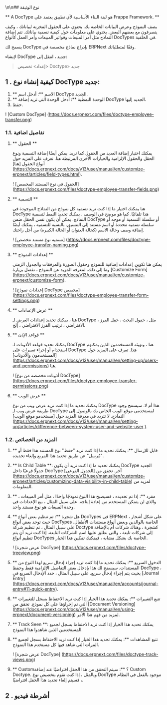 \n\n## نوع الوثيقة

** A DocType هو لبنة البناء الأساسية لأي تطبيق يعتمد على Frappe Framework. **

يصف النموذج وعرض البيانات الخاصة بك. يحتوي على الحقول المخزنة لبياناتك ، وكيف يتصرفون مع بعضهم البعض. يحتوي على معلومات حول كيفية تسمية بياناتك. تتم إضافة النماذج مثل أمر المبيعات وفواتير المبيعات وأمر العمل كأنواع DocTypes في الخلفية.

يسمح لك DocType بإدراج نماذج مخصصة في ERPNext وفقًا لمتطلباتك.

لإنشاء DocType جديد ، انتقل إلى:

> إعداد> تخصيص> Doctype> جديد

## 1 \. كيفية إنشاء نوع DocType جديد:

1. ** الاسم **: أدخل اسم DocType الجديد.
2. ** الوحدة النمطية **: أدخل الوحدة التي تريد إضافة DocType الجديد إليها.
3. حفظ.

! [Custom DocType] (https://docs.erpnext.com/files/doctype-employee-transfer.png)

### 1.1. تفاصيل اضافية

1. ** الحقول **
    
    يمكنك اختيار إضافة العديد من الحقول كما تريد. يمكن أيضًا إضافة التسمية ونوع الحقل والحقول الإلزامية والخيارات الأخرى المرتبطة هنا. تعرف على المزيد حول أنواع الحقول [هنا] (https://docs.erpnext.com/docs/v13/user/manual/en/customize-erpnext/articles/field-types.html).
    
    ! [الحقول في نوع المستند المخصص] (https://docs.erpnext.com/files/doctype-employee-transfer-fields.png)
    
2. ** التسمية **
    
    هنا يمكنك اختيار ما إذا كنت تريد تسمية كل نموذج من النماذج الموجودة في DocType هذا تلقائيًا. كما هو موضح في الوصف ، يمكنك تحديد النمط لتسمية النماذج. يمكن أن يكون نفس الحقل ضمن DocType أو سلسلة التسمية أو موجه أو سلسلة تسمية محددة أو اسم مستند إلى التنسيق. بالنسبة للتسمية ، يمكنك أيضًا إضافة وصف وحالة الاسم (كحالة العنوان أو الحالة الكبيرة) من أجل راحتك.
    
    ! [تسمية نوع مستند مخصص] (https://docs.erpnext.com/files/doctype-employee-transfer-naming.png)
    
3. ** إعدادات النموذج **
    
    يمكن هنا تكوين إعدادات إضافية للنموذج وحقول الصورة والمرفقات والجدول الزمني وما إلى ذلك. لمعرفة المزيد عن النموذج ، تفضل بزيارة [Customize Form] (https://docs.erpnext.com/docs/v13/user/manual/en/customize-erpnext/customize-form).
    
    ! [إعدادات نموذج DocType مخصص] (https://docs.erpnext.com/files/doctype-employee-transfer-form-settings.png)
    
4. ** عرض الإعدادات **
    
    هنا ، يمكنك تحديد إعدادات العرض لـ DocType ، مثل ، حقول البحث ، حقل الفرز الافتراضي ، ترتيب الفرز الافتراضي ، إلخ.
    
5. ** قواعد الإذن **
    
    يمكنك تحديد قواعد الأذونات لـ DocType هنا ، وتهيئة المستخدمين الذين يمكنهم استخدام أو إجراء تغييرات على DocType هذا. تعرف على المزيد حول [المستخدمون والأذونات] (https://docs.erpnext.com/docs/v13/user/manual/en/setting-up/users-and-permissions) هنا.
    
    ! [أذونات مخصصة من نوع DocType] (https://docs.erpnext.com/files/doctype-employee-transfer-permissions.png)
    
6. ** عرض الويب **
    
    يمكنك تحديد ما إذا كنت تريد عرض ويب من نوع DocType هذا أم لا. سيسمح وجود طريقة عرض ويب لـ DocType لمستخدمي موقع الويب الخاص بك بالوصول إلى النماذج. لا تتردد في معرفة المزيد حول [مستخدمو موقع الويب] (https://docs.erpnext.com/docs/v13/user/manual/en/setting-up/articles/difference-between-system-user-and-website-user ).
    

### 1.2. المزيد من الخصائص

1. ** قابل للإرسال **: يمكنك تحديد ما إذا كنت تريد "حفظ" نوع المستند هذا فقط أو "مُرسل" عن طريق تحديد هذا المربع وإلغاء تحديده.
2. ** Is Child Table **: يمكنك تحديد ما إذا كنت تريد أن يكون DocType الجديد جدولًا فرعيًا داخل DocType آخر. تحقق من [الجدول الفرعي] (https://docs.erpnext.com/docs/v13/user/manual/en/customize-erpnext/articles/customizing-data-visibility-in-child-table) لمزيد من المعلومات.
3. ** مفرد **: إذا تم تحديده ، فسيصبح هذا النوع نموذجًا واحدًا ، مثل أمر المبيعات ، والذي لن يتمكن المستخدم من إعادة إنتاجه. على سبيل المثال ، بيع الإعدادات في وحدة المبيعات هو نوع مستند واحد.
4. ** هل شجرة **: تم تنظيم بعض أنواع DocTypes في ERPNext على شكل أشجار ، حيث توجد بعض أنواع DocTypes الخاصة بالوالدين وبعض أنواع مستندات الأطفال. على سبيل المثال ، تم تنظيم شركة Doctype كشجرة ، وهناك شركات أم بالإضافة إلى شركات تابعة ، والتي نطلق عليها اسم الشركات التابعة. إذا كنت تريد أن يتم تنظيم أنواع DocTypes الخاصة بك بشكل مشابه ، فيمكنك تمكين هذا الخيار.
    
    ! [عرض شجرة DocType] (https://docs.erpnext.com/files/doctype-treeview.png)
    
5. ** الدخول السريع **: يمكنك تحديد ما إذا كنت تريد إجراء إدخال سريع لهذا النوع من المستندات. سيسمح لك هذا بإدخال بعض التفاصيل الإلزامية فقط وحفظ DocType ، بحيث يتم إجراء إدخال سريع. على سبيل المثال ، حدد الإدخال السريع في [Journal Entry] (https://docs.erpnext.com/docs/v13/user/manual/en/accounts/journal-entry#11-quick-entry).
    
6. ** تتبع التغييرات **: يمكنك تحديد هذا الخيار إذا كنت تريد الاحتفاظ بسجل للتغييرات التي تم إجراؤها على كل نموذج. تحقق من [Document Versioning] (https://docs.erpnext.com/docs/v13/user/manual/en/using-erpnext/document-versioning) لمزيد من فهم هذا الأمر.
7. ** Track Seen **: يمكنك تحديد هذا الخيار إذا كنت تريد الاحتفاظ بسجل لجميع المستخدمين الذين شاهدوا هذا النموذج.
8. ** تتبع المشاهدات **: يمكنك تحديد هذا الخيار إذا كنت تريد الاحتفاظ بسجل لجميع المرات التي شاهد فيها كل مستخدم هذا النموذج.
    
    ! [عرض شجرة DocType] (https://docs.erpnext.com/files/doctype-track-views.png)
    
9. ** Custom؟ **: سيتم التحقق من هذا الحقل افتراضيًا عند إضافة Custom Doctype. وبالمثل ، إذا كنت تقوم بتخصيص نوع DocType موجود بالفعل في النظام ، فسيتم إلغاء تحديد هذا الحقل افتراضيًا.
    

## 2 \. أشرطة فيديو